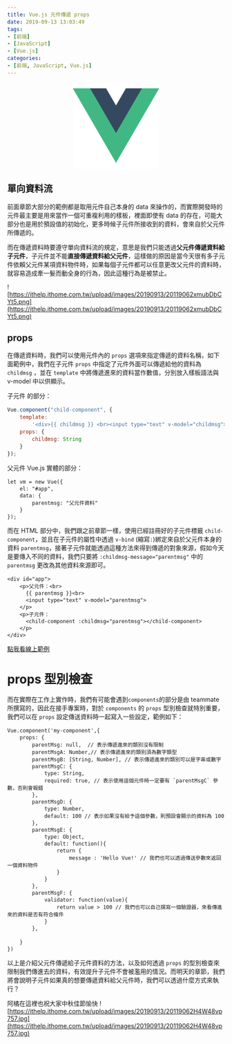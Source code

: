 ```yaml
---
title: Vue.js 元件傳遞 props
date: 2019-09-13 13:03:49
tags:
- [前端]
- [JavaScript]
- [Vue.js]
categories: 
- [前端, JavaScript, Vue.js]
---
```


<div style="display:flex;justify-content:center;">
  <img style="object-fit:cover;" src='/images/vue-logo.png' width='200px' height='200px' />
</div>

## 單向資料流

前面章節大部分的範例都是取用元件自己本身的 data 來操作的，而實際開發時的元件最主要是用來當作一個可重複利用的樣板，裡面即使有 data 的存在，可能大部分也是用於預設值的初始化，更多時候子元件所接收到的資料，會來自於父元件所傳遞的。

而在傳遞資料時要遵守單向資料流的規定，意思是我們只能透過**父元件傳遞資料給子元件**，子元件並不能**直接傳遞資料給父元件**，這樣做的原因是當今天很有多子元件依賴父元件某項資料物件時，如果每個子元件都可以任意更改父元件的資料時，就容易造成牽一髮而動全身的行為，因此這種行為是被禁止。

![https://ithelp.ithome.com.tw/upload/images/20190913/20119062xmubDbCYt5.png](https://ithelp.ithome.com.tw/upload/images/20190913/20119062xmubDbCYt5.png)

## props

在傳遞資料時，我們可以使用元件內的 `props` 選項來指定傳遞的資料名稱，如下面範例中，我們在子元件 `props` 中指定了元件外面可以傳遞給他的資料為 `childmsg` ，並在 `template` 中將傳遞進來的資料當作數值，分別放入樣板語法與 v-model 中以供顯示。

子元件 的部分：
```javascript
Vue.component("child-component", {
    template:
        '<div>{{ childmsg }} <br><input type="text" v-model="childmsg"></div>',
    props: {
        childmsg: String
    }
});
```

父元件 Vue.js 實體的部分：
```
let vm = new Vue({
    el: "#app",
    data: {
        parentmsg: "父元件資料"
    }
});
```

而在 HTML 部分中，我們跟之前章節一樣，使用已經註冊好的子元件標籤 `child-component`，並且在子元件的屬性中透過 `v-bind` (縮寫`:`)綁定來自於父元件本身的資料 `parentmsg`，接著子元件就能透過這種方法來得到傳遞的對象來源，假如今天是要傳入不同的資料，我們只要將 `:childmsg-message="parentmsg"` 中的 `parentmsg` 更改為其他資料來源即可。

```
<div id="app">
    <p>父元件：<br>
      {{ parentmsg }}<br>
      <input type="text" v-model="parentmsg">
    </p>
    <p>子元件：
      <child-component :childmsg="parentmsg"></child-component>
    </p>
</div>
```

[點我看線上範例](https://codepen.io/ShawnLin0201/pen/WNeyZqV)





# props 型別檢查
而在實際在工作上實作時，我們有可能會遇到`components`的部分是由 teammate 所撰寫的，因此在接手專案時，對於 `components` 的 `props` 型別檢查就特別重要，我們可以在 `props` 設定傳送資料時一起寫入一些設定，範例如下：

```
Vue.component('my-component',{
    props: {
        parentMsg: null,  // 表示傳遞進來的類別沒有限制
        parentMsgA: Number,// 表示傳遞進來的類別須為數字類型
        parentMsgB: [String, Number], // 表示傳遞進來的類別可以是字串或數字
        parentMsgC: {
            type: String, 
            required: true, // 表示使用這個元件時一定要有 `parentMsgC` 參數，否則會報錯
        },
        parentMsgD: {
            type: Number, 
            default: 100 // 表示如果沒有給予這個參數，則預設會顯示的資料為 100
        },
        parentMsgE: {
            type: Object,
            default: function(){
                return {
                    message : 'Hello Vue!' // 我們也可以透過傳送參數來返回一個資料物件
                }
            }
        },
        parentMsgF: {
            validator: function(value){
                return value > 100 // 我們也可以自己撰寫一個驗證器，來看傳進來的資料是否有符合條件
            }
        },

    }
})

```

以上是介紹父元件傳遞給子元件資料的方法，以及如何透過 `props` 的型別檢查來限制我們傳進去的資料，有效提升子元件不會被濫用的情況。而明天的章節，我們將會說明子元件如果真的想要傳遞資料給父元件時，我們可以透過什麼方式來執行？

阿橘在這裡也祝大家中秋佳節愉快
![https://ithelp.ithome.com.tw/upload/images/20190913/20119062H4W48vp757.jpg](https://ithelp.ithome.com.tw/upload/images/20190913/20119062H4W48vp757.jpg)